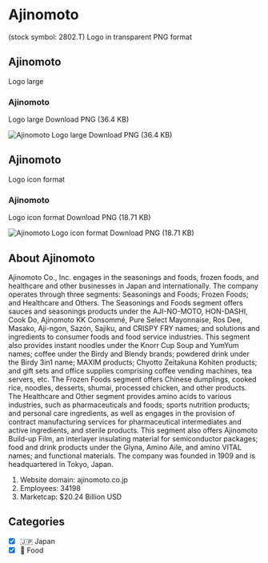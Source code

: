 # Ajinomoto
 (stock symbol: 2802.T) Logo in transparent PNG format

## Ajinomoto
 Logo large

### Ajinomoto
 Logo large Download PNG (36.4 KB)

![Ajinomoto
 Logo large Download PNG (36.4 KB)](/img/orig/2802.T_BIG-e8e675ca.png)

## Ajinomoto
 Logo icon format

### Ajinomoto
 Logo icon format Download PNG (18.71 KB)

![Ajinomoto
 Logo icon format Download PNG (18.71 KB)](/img/orig/2802.T-1e634d62.png)

## About Ajinomoto


Ajinomoto Co., Inc. engages in the seasonings and foods, frozen foods, and healthcare and other businesses in Japan and internationally. The company operates through three segments: Seasonings and Foods; Frozen Foods; and Healthcare and Others. The Seasonings and Foods segment offers sauces and seasonings products under the AJI-NO-MOTO, HON-DASHI, Cook Do, Ajinomoto KK Consommé, Pure Select Mayonnaise, Ros Dee, Masako, Aji-ngon, Sazón, Sajiku, and CRISPY FRY names; and solutions and ingredients to consumer foods and food service industries. This segment also provides instant noodles under the Knorr Cup Soup and YumYum names; coffee under the Birdy and Blendy brands; powdered drink under the Birdy 3in1 name; MAXIM products; Chyotto Zeitakuna Kohiten products; and gift sets and office supplies comprising coffee vending machines, tea servers, etc. The Frozen Foods segment offers Chinese dumplings, cooked rice, noodles, desserts, shumai, processed chicken, and other products. The Healthcare and Other segment provides amino acids to various industries, such as pharmaceuticals and foods; sports nutrition products; and personal care ingredients, as well as engages in the provision of contract manufacturing services for pharmaceutical intermediates and active ingredients, and sterile products. This segment also offers Ajinomoto Build-up Film, an interlayer insulating material for semiconductor packages; food and drink products under the Glyna, Amino Aile, and amino VITAL names; and functional materials. The company was founded in 1909 and is headquartered in Tokyo, Japan.

1. Website domain: ajinomoto.co.jp
2. Employees: 34198
3. Marketcap: $20.24 Billion USD


## Categories
- [x] 🇯🇵 Japan
- [x] 🍴 Food
